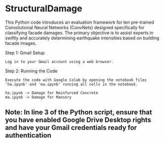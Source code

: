 # StructuralDamage
This Python code introduces an evaluation framework for ten pre-trained Convolutional Neural Networks (ConvNets) designed specifically for classifying facade damages. The primary objective is to assist experts in swiftly and accurately determining earthquake intensities based on building facade images.

Step 1: Gmail Setup

    Log in to your Gmail account using a web browser.


Step 2: Running the Code

    Execute the code with Google Colab by opening the notebook files 'ha.ipynb' and 'ma.ipynb' running all cells in the notebook.
    
    ha.ipynb -> Damage for Reinforced Concrete
    ma.ipynb -> Damage for Mansory 

    
## Note: In line 3 of the Python script, ensure that you have enabled Google Drive Desktop rights and have your Gmail credentials ready for authentication
